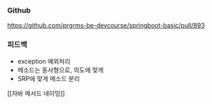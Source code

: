 ### Github
https://github.com/prgrms-be-devcourse/springboot-basic/pull/893
### 피드백
- exception 예외처리
- 메소드는 동사형으로, 의도에 맞게
- SRP에 맞게 메소드 분리

[[자바 메서드 네이밍]]
